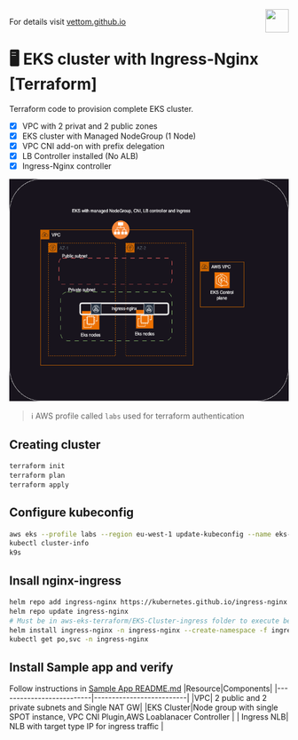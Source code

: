 <img src="https://avatars.githubusercontent.com/u/20859413?v=4" style="float:right;width:42px;height:42px;">

For details visit [vettom.github.io](https://vettom.github.io/)

# :desktop_computer: EKS cluster with Ingress-Nginx [Terraform]

 Terraform code to provision complete EKS cluster.  

- [x] VPC with 2  privat and 2 public zones
- [x] EKS cluster with Managed NodeGroup (1 Node)
- [x] VPC CNI add-on with prefix delegation
- [x] LB Controller installed (No ALB)
- [x] Ingress-Nginx controller

<img src="img/eks-ingress.png" width="600" height="400">



> :information_source: AWS profile called `labs` used for terraform authentication

## Creating cluster
```bash
terraform init
terraform plan
terraform apply
```
## Configure kubeconfig
```bash
aws eks --profile labs --region eu-west-1 update-kubeconfig --name eks-demo
kubectl cluster-info
k9s
```
## Insall nginx-ingress

```bash
helm repo add ingress-nginx https://kubernetes.github.io/ingress-nginx 
helm repo update ingress-nginx
# Must be in aws-eks-terraform/EKS-Cluster-ingress folder to execute below
helm install ingress-nginx -n ingress-nginx --create-namespace -f ingress-app/nginx-ingress-values.yaml ingress-nginx/ingress-nginx
kubectl get po,svc -n ingress-nginx
```
## Install Sample app and verify
Follow instructions in [Sample App README.md](https://github.com/vettom/aws-eks-terraform/blob/main/EKS-Cluster-ingress/Sample-App/README.md)
|Resource|Components|
|--------------------------|--------------------------|
|VPC| 2 public and 2 private subnets and Single NAT GW|
|EKS Cluster|Node group with single SPOT instance, VPC CNI Plugin,AWS Loablanacer Controller |
| Ingress NLB| NLB with target type IP for ingress traffic |



